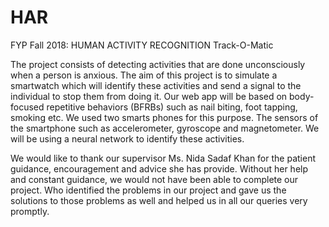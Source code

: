 # HAR
FYP Fall 2018:
HUMAN ACTIVITY RECOGNITION
Track-O-Matic

The project consists of detecting activities that are done unconsciously when a person is anxious. The aim of this project is to simulate a smartwatch which will identify these activities and send a signal to the individual to stop them from doing it. Our web app will be based on body-focused repetitive behaviors (BFRBs) such as nail biting, foot tapping, smoking etc. 
We used two smarts phones for this purpose. The sensors of the smartphone such as accelerometer, gyroscope and magnetometer. We will be using a neural network to identify these activities. 

We would like to thank our supervisor Ms. Nida Sadaf Khan for the patient guidance, encouragement and advice she has provide. Without her help and constant guidance, we would not have been able to complete our project. Who identified the problems in our project and gave us the solutions to those problems as well and helped us in all our queries very promptly. 